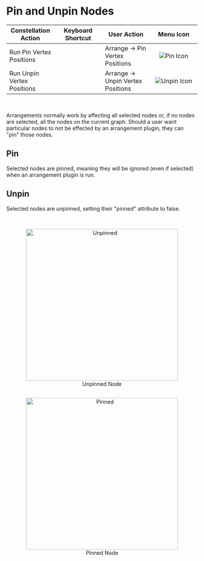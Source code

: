 # Pin and Unpin Nodes

<table class="table table-striped">
<colgroup>
<col style="width: 25%" />
<col style="width: 25%" />
<col style="width: 25%" />
<col style="width: 25%" />
</colgroup>
<thead>
<tr class="header">
<th>Constellation Action</th>
<th>Keyboard Shortcut</th>
<th>User Action</th>
<th style="text-align: center;">Menu Icon</th>
</tr>
</thead>
<tbody>
<tr class="odd">
<td>Run Pin Vertex Positions</td>
<td></td>
<td>Arrange -&gt; Pin Vertex Positions</td>
<td style="text-align: center;"><img src="../ext/docs/CoreArrangementPlugins/src/au/gov/asd/tac/constellation/plugins/arrangements/resources/pin.png" alt="Pin Icon" /></td>
</tr>
<tr class="even">
<td>Run Unpin Vertex Positions</td>
<td></td>
<td>Arrange -&gt; Unpin Vertex Positions</td>
<td style="text-align: center;"><img src="../ext/docs/CoreArrangementPlugins/src/au/gov/asd/tac/constellation/plugins/arrangements/resources/unpin.png" alt="Unpin Icon" /></td>
</tr>
</tbody>
</table>
<br />

Arrangements normally work by affecting all selected nodes or, if no nodes are 
selected, all the nodes on the current graph. Should a user want particular nodes 
to not be effected by an arrangement plugin, they can "pin" those nodes.

## Pin
Selected nodes are pinned, meaning they will be ignored (even if selected) when 
an arrangement plugin is run.

## Unpin
Selected nodes are unpinned, setting their "pinned" attribute to false.

<br />
<div style="text-align: center">
    <figure style = "display: inline-block">
        <img height=400 src="../ext/docs/CoreArrangementPlugins/src/au/gov/asd/tac/constellation/plugins/arrangements/resources/unpinnedNode.png" alt="Unpinned" />
        <figcaption>Unpinned Node</figcaption>
    </figure>
    <figure style = "display: inline-block">
        <img height=400 src="../ext/docs/CoreArrangementPlugins/src/au/gov/asd/tac/constellation/plugins/arrangements/resources/pinnedNode.png" alt="Pinned" />
        <figcaption>Pinned Node</figcaption>
    </figure>
</div>

